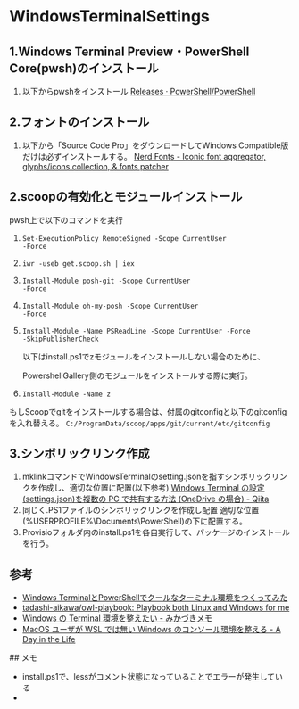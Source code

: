 # WindowsTerminalSettings
## 1.Windows Terminal Preview・PowerShell Core(pwsh)のインストール
1. 以下からpwshをインストール
  <a href="https://github.com/PowerShell/PowerShell/releases">Releases · PowerShell/PowerShell</a>
## 2.フォントのインストール
1. 以下から「Source Code Pro」をダウンロードしてWindows Compatible版だけは必ずインストールする。
    <a href="https://www.nerdfonts.com/#home">Nerd Fonts - Iconic font aggregator, glyphs/icons collection, &amp; fonts patcher</a>
## 2.scoopの有効化とモジュールインストール
pwsh上で以下のコマンドを実行
1. <code>Set-ExecutionPolicy RemoteSigned -Scope CurrentUser -Force</code>
2. <code>iwr -useb get.scoop.sh | iex</code>
3. <code>Install-Module posh-git -Scope CurrentUser -Force</code>
4. <code>Install-Module oh-my-posh -Scope CurrentUser -Force</code>
5. <code>Install-Module -Name PSReadLine -Scope CurrentUser -Force -SkipPublisherCheck</code>

   以下はinstall.ps1でzモジュールをインストールしない場合のために、

   PowershellGallery側のモジュールをインストールする際に実行。
6. <code>Install-Module -Name z</code>

もしScoopでgitをインストールする場合は、付属のgitconfigと以下のgitconfigを入れ替える。
<code>C:/ProgramData/scoop/apps/git/current/etc/gitconfig</code>
## 3.シンボリックリンク作成
1. mklinkコマンドでWindowsTerminalのsetting.jsonを指すシンボリックリンクを作成し、適切な位置に配置(以下参考)
   <a href="https://qiita.com/ma2shita/items/a6256ef3d81329f52ec7">Windows Terminal の設定(settings.json)を複数の PC で共有する方法 (OneDrive の場合) - Qiita</a>
2. 同じく.PS1ファイルのシンボリックリンクを作成し配置
   適切な位置(%USERPROFILE%\Documents\PowerShell)の下に配置する。
3. Provisioフォルダ内のinstall.ps1を各自実行して、パッケージのインストールを行う。
## 参考
<ul>
<li><a href="https://blog.mamansoft.net/2020/05/31/windows-terminal-and-power-shell-makes-beautiful">Windows TerminalとPowerShellでクールなターミナル環境をつくってみた</a></li>
  <li><a href="https://github.com/tadashi-aikawa/owl-playbook">tadashi-aikawa/owl-playbook: Playbook both Linux and Windows for me</a></li>
  <li><a href="https://mikazuki.hatenablog.jp/entry/2020/08/01/173459">Windows の Terminal 環境を整えたい - みかづきメモ</a></li>
  <li><a href="https://secon.dev/entry/2020/08/17/070735/">MacOS ユーザが WSL では無い Windows のコンソール環境を整える - A Day in the Life</a></li>
</ul>
## メモ
<ul>
   <li>install.ps1で、lessがコメント状態になっていることでエラーが発生している<li>
</ul>
